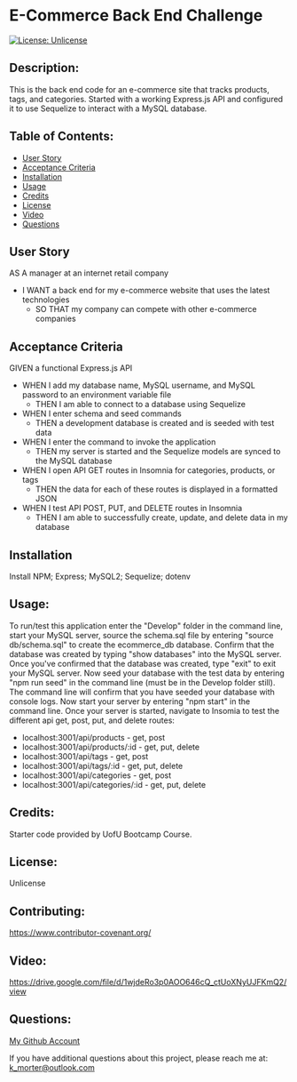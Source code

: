 # E-Commerce Back End Challenge
  [![License: Unlicense](https://img.shields.io/badge/license-Unlicense-blue.svg)](http://unlicense.org/)

  ## Description:
  This is the back end code for an e-commerce site that tracks products, tags, and categories. Started with a working Express.js API and configured it to use Sequelize to interact with a MySQL database.

  ## Table of Contents:
  * [User Story](#user-story)
  * [Acceptance Criteria](#acceprance-criteria)
  * [Installation](#installation)
  * [Usage](#usage)
  * [Credits](#credits)
  * [License](#license)
  * [Video](#video)
  * [Questions](#questions)
  
  ## User Story
  AS A manager at an internet retail company
  * I WANT a back end for my e-commerce website that uses the latest technologies
    * SO THAT my company can compete with other e-commerce companies
  
  ## Acceptance Criteria
  GIVEN a functional Express.js API
  * WHEN I add my database name, MySQL username, and MySQL password to an environment variable file
    * THEN I am able to connect to a database using Sequelize
  * WHEN I enter schema and seed commands
    * THEN a development database is created and is seeded with test data
  * WHEN I enter the command to invoke the application
    * THEN my server is started and the Sequelize models are synced to the MySQL database
  * WHEN I open API GET routes in Insomnia for categories, products, or tags
    * THEN the data for each of these routes is displayed in a formatted JSON
  * WHEN I test API POST, PUT, and DELETE routes in Insomnia
    * THEN I am able to successfully create, update, and delete data in my database

  ## Installation
  Install NPM; Express; MySQL2; Sequelize; dotenv

  ## Usage:
  To run/test this application enter the "Develop" folder in the command line, start your MySQL server, source the schema.sql file by entering "source db/schema.sql" to create the ecommerce_db database. Confirm that the database was created by typing "show databases" into the MySQL server. Once you've confirmed that the database was created, type "exit" to exit your MySQL server. Now seed your database with the test data by entering "npm run seed" in the command line (must be in the Develop folder still). The command line will confirm that you have seeded your database with console logs. Now start your server by entering "npm start" in the command line. Once your server is started, navigate to Insomia to test the different api get, post, put, and delete routes:
  * localhost:3001/api/products - get, post
  * localhost:3001/api/products/:id - get, put, delete
  * localhost:3001/api/tags - get, post
  * localhost:3001/api/tags/:id - get, put, delete
  * localhost:3001/api/categories - get, post
  * localhost:3001/api/categories/:id - get, put, delete
  

  ## Credits:
  Starter code provided by UofU Bootcamp Course.

  ## License:
  Unlicense

  ## Contributing:
  https://www.contributor-covenant.org/

  ## Video:
  https://drive.google.com/file/d/1wjdeRo3p0AOO646cQ_ctUoXNyUJFKmQ2/view

  ## Questions:
  [My Github Account](https://github.com/kaileymorter)

  If you have additional questions about this project, please reach me at: k_morter@outlook.com
